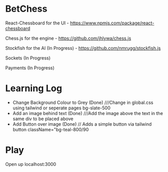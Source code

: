 # BetChess


React-Chessboard for the UI - https://www.npmjs.com/package/react-chessboard

Chess.js for the engine - https://github.com/jhlywa/chess.js

Stockfish for the AI (In Progress) - https://github.com/nmrugg/stockfish.js

Sockets (In Progress)

Payments (In Progress)


# Learning Log

- Change Background Colour to Grey (Done) ///Change in global.css using tailwind or seperate pages bg-slate-500
- Add an image behind text (Done) ///Add the image above the text in the same div to be placed above
- Add Button over image (Done) // Adds a simple button via tailwind button className="bg-teal-800/90

# Play

Open up localhost:3000

